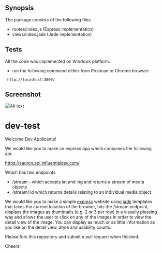 ## Synopsis
The package consists of the following files:
- routes/index.js (Express implementation)
- views/index.jade (Jade implementation)

## Tests
All the code was implemented on Windows platform.

 - run the following command either from Postman or Chrome browser:
  ```
   http://localhost:3000/
 ```

## Screenshot
![Alt text](https://github.com/mikezaloznyy/dev-test/blob/master/screenshot-1.png "Screenshot of the API")

# dev-test
Welcome Dev Applicants!

We would like you to make an express app which consumes the following api:

https://sauron.api.influentialdev.com/

Which has two endpoints

- /stream - which accepts lat and lng and returns a stream of media objects
- /stream/:id which returns details relating to an individual media object


We would like you to make a simple [express](http://expressjs.com/) website using [jade](http://jade-lang.com/) templates that takes the current location of the browser, hits the /stream endpoint, displays the images as thumbnails (e.g. 2 or 3 per row) in a visually pleasing way and allows the user to click on any of the images in order to view the detail view of the image.  You can display as much or as little information as you like on the detail view. Style and usability counts.

Please fork this repository and submit a pull request when finished.

Cheers!
